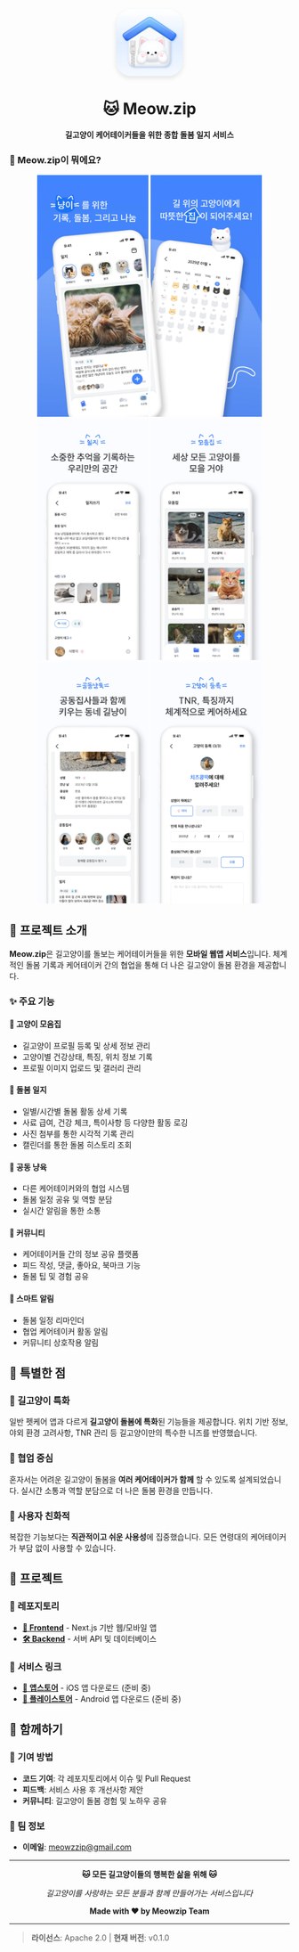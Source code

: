 <div align="center">
  <img src="../images//app-icon.webp" 
  alt="Meow.zip App icon" width="120" 
  style="border-radius: 22%; box-shadow: 0 4px 8px rgba(0,0,0,0.1);"/>
  
  # 🐱 Meow.zip
  
  **길고양이 케어테이커들을 위한 종합 돌봄 일지 서비스**
</div>

### 📱 Meow.zip이 뭐에요?

<div align="center">
  <img src="../images/1.webp" alt="메인 화면" width="200"/>
  <img src="../images/2.webp" alt="고양이 등록" width="200"/>
  <img src="../images/3.webp" alt="돌봄 일지" width="200"/>
  <img src="../images/4.webp" alt="커뮤니티" width="200"/>
  <img src="../images/5.webp" alt="프로필" width="200"/>
  <img src="../images/6.webp" alt="알림" width="200"/>
</div>

## 🎯 프로젝트 소개

**Meow.zip**은 길고양이를 돌보는 케어테이커들을 위한 **모바일 웹앱 서비스**입니다. 체계적인 돌봄 기록과 케어테이커 간의 협업을 통해 더 나은 길고양이 돌봄 환경을 제공합니다.

### ✨ 주요 기능

#### 🐾 **고양이 모음집**
- 길고양이 프로필 등록 및 상세 정보 관리
- 고양이별 건강상태, 특징, 위치 정보 기록
- 프로필 이미지 업로드 및 갤러리 관리

#### 📝 **돌봄 일지**
- 일별/시간별 돌봄 활동 상세 기록
- 사료 급여, 건강 체크, 특이사항 등 다양한 활동 로깅
- 사진 첨부를 통한 시각적 기록 관리
- 캘린더를 통한 돌봄 히스토리 조회

#### 👥 **공동 냥육**
- 다른 케어테이커와의 협업 시스템
- 돌봄 일정 공유 및 역할 분담
- 실시간 알림을 통한 소통

#### 💬 **커뮤니티**
- 케어테이커들 간의 정보 공유 플랫폼
- 피드 작성, 댓글, 좋아요, 북마크 기능
- 돌봄 팁 및 경험 공유

#### 🔔 **스마트 알림**
- 돌봄 일정 리마인더
- 협업 케어테이커 활동 알림
- 커뮤니티 상호작용 알림

## 🌟 특별한 점

### 🎯 **길고양이 특화**
일반 펫케어 앱과 다르게 **길고양이 돌봄에 특화**된 기능들을 제공합니다. 위치 기반 정보, 야외 환경 고려사항, TNR 관리 등 길고양이만의 특수한 니즈를 반영했습니다.

### 🤝 **협업 중심**
혼자서는 어려운 길고양이 돌봄을 **여러 케어테이커가 함께** 할 수 있도록 설계되었습니다. 실시간 소통과 역할 분담으로 더 나은 돌봄 환경을 만듭니다.

### 📱 **사용자 친화적**
복잡한 기능보다는 **직관적이고 쉬운 사용성**에 집중했습니다. 모든 연령대의 케어테이커가 부담 없이 사용할 수 있습니다.

## 🚀 프로젝트

### 📂 **레포지토리**
- **[📱 Frontend](https://github.com/meowzip/meowzip-front)** - Next.js 기반 웹/모바일 앱
- **[🛠 Backend](https://github.com/meowzip/meowzip-backend)** - 서버 API 및 데이터베이스

### 🎯 **서비스 링크**
- **[📱 앱스토어](https://apps.apple.com/app/meowzip)** - iOS 앱 다운로드 (준비 중)
- **[🤖 플레이스토어](https://play.google.com/store/apps/details?id=com.meowzip)** - Android 앱 다운로드 (준비 중)

## 🤝 함께하기

### 💝 **기여 방법**
- **코드 기여**: 각 레포지토리에서 이슈 및 Pull Request
- **피드백**: 서비스 사용 후 개선사항 제안
- **커뮤니티**: 길고양이 돌봄 경험 및 노하우 공유

### 🏢 **팀 정보**
- **이메일**: meowzzip@gmail.com

---

<div align="center">
  
**🐱 모든 길고양이들의 행복한 삶을 위해 🐱**

*길고양이를 사랑하는 모든 분들과 함께 만들어가는 서비스입니다*

**Made with ❤️ by Meowzip Team**

</div>

---

> **라이선스**: Apache 2.0 | **현재 버전**: v0.1.0
